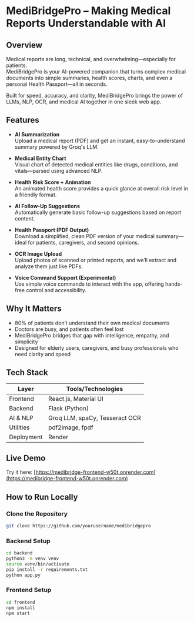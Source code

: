 # MediBridgePro – Making Medical Reports Understandable with AI

## Overview  
Medical reports are long, technical, and overwhelming—especially for patients.  
MediBridgePro is your AI-powered companion that turns complex medical documents into simple summaries, health scores, charts, and even a personal Health Passport—all in seconds.  

Built for speed, accuracy, and clarity, MediBridgePro brings the power of LLMs, NLP, OCR, and medical AI together in one sleek web app.

## Features  

- **AI Summarization**  
  Upload a medical report (PDF) and get an instant, easy-to-understand summary powered by Groq's LLM.

- **Medical Entity Chart**  
  Visual chart of detected medical entities like drugs, conditions, and vitals—parsed using advanced NLP.

- **Health Risk Score + Animation**  
  An animated health score provides a quick glance at overall risk level in a friendly format.

- **AI Follow-Up Suggestions**  
  Automatically generate basic follow-up suggestions based on report content.

- **Health Passport (PDF Output)**  
  Download a simplified, clean PDF version of your medical summary—ideal for patients, caregivers, and second opinions.

- **OCR Image Upload**  
  Upload photos of scanned or printed reports, and we’ll extract and analyze them just like PDFs.

- **Voice Command Support (Experimental)**  
  Use simple voice commands to interact with the app, offering hands-free control and accessibility.

## Why It Matters  

- 80% of patients don’t understand their own medical documents  
- Doctors are busy, and patients often feel lost  
- MediBridgePro bridges that gap with intelligence, empathy, and simplicity  
- Designed for elderly users, caregivers, and busy professionals who need clarity and speed

## Tech Stack  

| Layer       | Tools/Technologies                          |
|-------------|---------------------------------------------|
| Frontend    | React.js, Material UI                       |
| Backend     | Flask (Python)                              |
| AI & NLP    | Groq LLM, spaCy, Tesseract OCR              |
| Utilities   | pdf2image, fpdf                             |
| Deployment  | Render                                      |

## Live Demo  

Try it here: [https://medibridge-frontend-w50t.onrender.com](https://medibridge-frontend-w50t.onrender.com)

## How to Run Locally  

### Clone the Repository  
```bash
git clone https://github.com/yourusername/medibridgepro
```

### Backend Setup  
```bash
cd backend
python3 -m venv venv
source venv/bin/activate
pip install -r requirements.txt
python app.py
```

### Frontend Setup  
```bash
cd frontend
npm install
npm start
```
